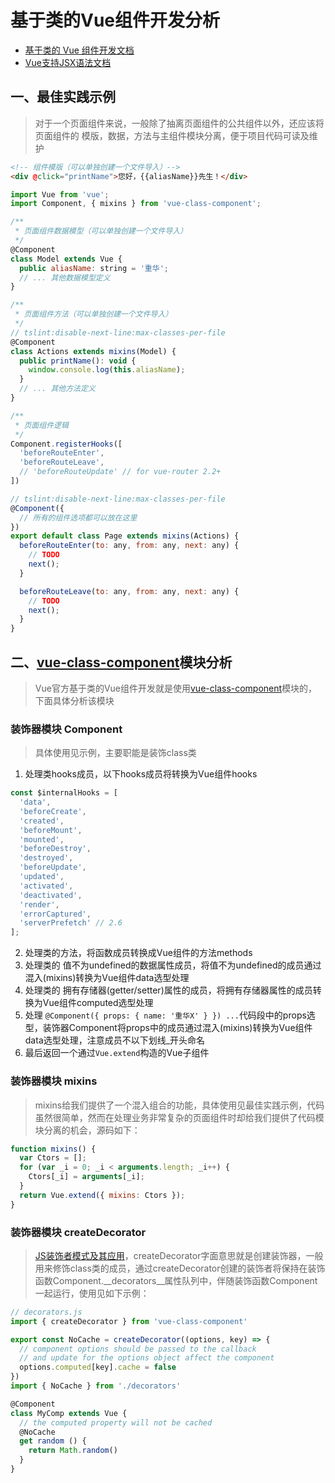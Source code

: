 # 基于类的Vue组件开发分析
- [基于类的 Vue 组件开发文档](https://cn.vuejs.org/v2/guide/typescript.html#基于类的-Vue-组件)  
- [Vue支持JSX语法文档](https://cn.vuejs.org/v2/guide/render-function.html#JSX)

## 一、最佳实践示例
> 对于一个页面组件来说，一般除了抽离页面组件的公共组件以外，还应该将页面组件的 模版，数据，方法与主组件模块分离，便于项目代码可读及维护

```html
<!-- 组件模版（可以单独创建一个文件导入）-->
<div @click="printName">您好，{{aliasName}}先生！</div>
```

```jsx
import Vue from 'vue';
import Component, { mixins } from 'vue-class-component';

/**
 * 页面组件数据模型（可以单独创建一个文件导入）
 */
@Component
class Model extends Vue {
  public aliasName: string = '重华';
  // ... 其他数据模型定义
}

/**
 * 页面组件方法（可以单独创建一个文件导入）
 */
// tslint:disable-next-line:max-classes-per-file
@Component
class Actions extends mixins(Model) {
  public printName(): void {
    window.console.log(this.aliasName);
  }
  // ... 其他方法定义
}

/**
 * 页面组件逻辑
 */
Component.registerHooks([
  'beforeRouteEnter',
  'beforeRouteLeave',
  // 'beforeRouteUpdate' // for vue-router 2.2+
])

// tslint:disable-next-line:max-classes-per-file
@Component({
  // 所有的组件选项都可以放在这里
})
export default class Page extends mixins(Actions) {
  beforeRouteEnter(to: any, from: any, next: any) {
    // TODO
    next();
  }

  beforeRouteLeave(to: any, from: any, next: any) {
    // TODO
    next();
  }
}
```

## 二、[vue-class-component](https://github.com/vuejs/vue-class-component)模块分析
> Vue官方基于类的Vue组件开发就是使用[vue-class-component](https://github.com/vuejs/vue-class-component)模块的，下面具体分析该模块

### 装饰器模块 Component
> 具体使用见示例，主要职能是装饰class类
1. 处理类hooks成员，以下hooks成员将转换为Vue组件hooks
```js
const $internalHooks = [
  'data',
  'beforeCreate',
  'created',
  'beforeMount',
  'mounted',
  'beforeDestroy',
  'destroyed',
  'beforeUpdate',
  'updated',
  'activated',
  'deactivated',
  'render',
  'errorCaptured',
  'serverPrefetch' // 2.6
];
```
2. 处理类的方法，将函数成员转换成Vue组件的方法methods
3. 处理类的 值不为undefined的数据属性成员，将值不为undefined的成员通过混入(mixins)转换为Vue组件data选型处理
4. 处理类的 拥有存储器(getter/setter)属性的成员，将拥有存储器属性的成员转换为Vue组件computed选型处理
5. 处理 `@Component({ props: { name: '重华X' } }) ...`代码段中的props选型，装饰器Component将props中的成员通过混入(mixins)转换为Vue组件data选型处理，注意成员不以下划线_开头命名
6. 最后返回一个通过`Vue.extend`构造的Vue子组件

### 装饰器模块 mixins
> mixins给我们提供了一个混入组合的功能，具体使用见最佳实践示例，代码虽然很简单，然而在处理业务非常复杂的页面组件时却给我们提供了代码模块分离的机会，源码如下：
```js
function mixins() {
  var Ctors = [];
  for (var _i = 0; _i < arguments.length; _i++) {
    Ctors[_i] = arguments[_i];
  }
  return Vue.extend({ mixins: Ctors });
}
```

### 装饰器模块 createDecorator
> [JS装饰者模式及其应用](https://github.com/yjh30/js-decorator-and-apply)，createDecorator字面意思就是创建装饰器，一般用来修饰class类的成员，通过createDecorator创建的装饰者将保持在装饰函数Component.__decorators__属性队列中，伴随装饰函数Component一起运行，使用见如下示例：
```js
// decorators.js
import { createDecorator } from 'vue-class-component'

export const NoCache = createDecorator((options, key) => {
  // component options should be passed to the callback
  // and update for the options object affect the component
  options.computed[key].cache = false
})
import { NoCache } from './decorators'

@Component
class MyComp extends Vue {
  // the computed property will not be cached
  @NoCache
  get random () {
    return Math.random()
  }
}
```
